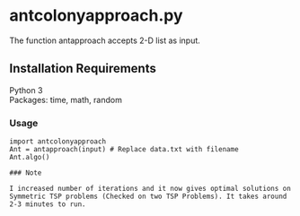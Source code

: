 # antcolonyapproach.py

The function antapproach accepts 2-D list as input.

## Installation Requirements

Python 3 <br />
Packages: time, math, random

### Usage

```python3
import antcolonyapproach 
Ant = antapproach(input) # Replace data.txt with filename
Ant.algo()

### Note

I increased number of iterations and it now gives optimal solutions on Symmetric TSP problems (Checked on two TSP Problems). It takes around 2-3 minutes to run.
